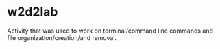 # w2d2lab
Activity that was used to work on terminal/command line commands and file organization/creation/and removal.  
